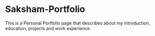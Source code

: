 # Saksham-Portfolio
This is a Personal Portfolio page that describes about my introduction, education, projects and work experience.
